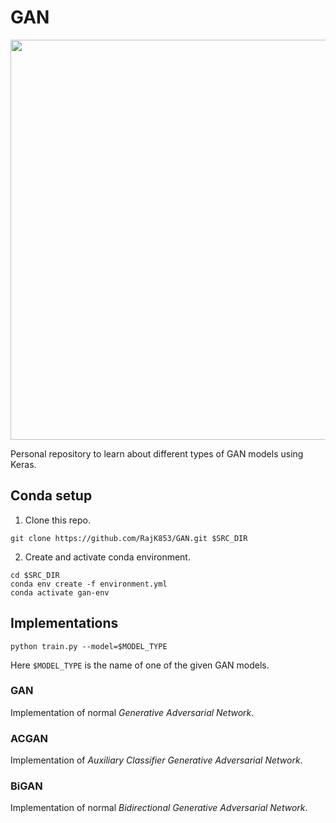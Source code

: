 # GAN

<p align="center">
    <img src="file:/assets/mnist_gan.gif" width="640"\>
</p>

Personal repository to learn about different types of GAN models using Keras.

## Conda setup
1. Clone this repo.
  ```shell
  git clone https://github.com/RajK853/GAN.git $SRC_DIR
  ```
2. Create and activate conda environment.
  ```shell
  cd $SRC_DIR  
  conda env create -f environment.yml    
  conda activate gan-env
  ```
## Implementations

```shell
python train.py --model=$MODEL_TYPE
```
Here `$MODEL_TYPE` is the name of one of the given GAN models.

### GAN
Implementation of normal *Generative Adversarial Network*.  

### ACGAN
Implementation of *Auxiliary Classifier Generative Adversarial Network*.  

### BiGAN
Implementation of normal *Bidirectional Generative Adversarial Network*.  

